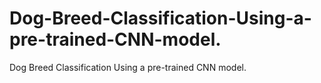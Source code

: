 # Dog-Breed-Classification-Using-a-pre-trained-CNN-model.
Dog Breed Classification Using a pre-trained CNN model.
